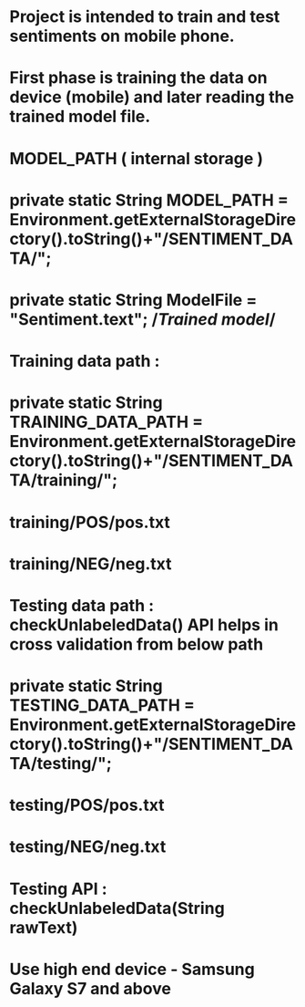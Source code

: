 # Project is intended to train and test sentiments on mobile phone.
# First phase is training the data on device (mobile) and later reading the trained model file.
# MODEL_PATH ( internal storage )
 
   # private static String MODEL_PATH = Environment.getExternalStorageDirectory().toString()+"/SENTIMENT_DATA/";
   # private static String ModelFile = "Sentiment.text";  /*Trained model*/
 
# Training data path  :
  
   # private static String TRAINING_DATA_PATH = Environment.getExternalStorageDirectory().toString()+"/SENTIMENT_DATA/training/";
   # training/POS/pos.txt
   # training/NEG/neg.txt
  
# Testing data path  : checkUnlabeledData() API helps in cross validation from below path  
 
   # private static String TESTING_DATA_PATH = Environment.getExternalStorageDirectory().toString()+"/SENTIMENT_DATA/testing/";
   # testing/POS/pos.txt
   # testing/NEG/neg.txt
  
# Testing API : checkUnlabeledData(String rawText)
# Use high end device - Samsung Galaxy S7 and above
